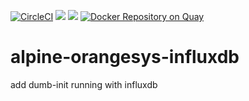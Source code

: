 [![CircleCI](https://circleci.com/gh/orangesys/alpine-orangesys-influxdb.svg?style=svg)](https://circleci.com/gh/orangesys/alpine-orangesys-influxdb)
[![](https://images.microbadger.com/badges/image/orangesys/alpine-orangesys-influxdb.svg)](https://microbadger.com/images/orangesys/alpine-orangesys-influxdb "Get your own image badge on microbadger.com")
[![](https://images.microbadger.com/badges/version/orangesys/alpine-orangesys-influxdb.svg)](https://microbadger.com/images/orangesys/alpine-orangesys-influxdb "Get your own version badge on microbadger.com")
[![Docker Repository on Quay](https://quay.io/repository/orangesys/alpine-orangesys-influxdb/status?token=c4f50eb8-0ca2-430a-88bc-e6dd70222434 "Docker Repository on Quay")](https://quay.io/repository/orangesys/alpine-orangesys-influxdb)

# alpine-orangesys-influxdb

add dumb-init running with influxdb